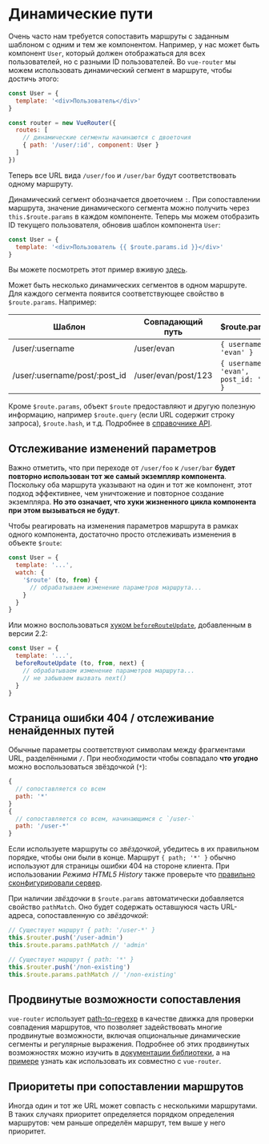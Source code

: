 # Динамические пути

Очень часто нам требуется сопоставить маршруты с заданным шаблоном с одним и тем же компонентом. Например, у нас может быть компонент `User`, который должен отображаться для всех пользователей, но с разными ID пользователей. Во `vue-router` мы можем использовать динамический сегмент в маршруте, чтобы достичь этого:

```js
const User = {
  template: '<div>Пользователь</div>'
}

const router = new VueRouter({
  routes: [
    // динамические сегменты начинаются с двоеточия
    { path: '/user/:id', component: User }
  ]
})
```

Теперь все URL вида `/user/foo` и `/user/bar` будут соответствовать одному маршруту.

Динамический сегмент обозначается двоеточием `:`. При сопоставлении маршрута, значение динамического сегмента можно получить через `this.$route.params` в каждом компоненте. Теперь мы можем отобразить ID текущего пользователя, обновив шаблон компонента `User`:

```js
const User = {
  template: '<div>Пользователь {{ $route.params.id }}</div>'
}
```

Вы можете посмотреть этот пример вживую [здесь](https://jsfiddle.net/yyx990803/4xfa2f19/).

Может быть несколько динамических сегментов в одном маршруте. Для каждого сегмента появится соответствующее свойство в `$route.params`. Например:

| Шаблон | Совпадающий путь | $route.params |
|---------|------|--------|
| /user/:username | /user/evan | `{ username: 'evan' }` |
| /user/:username/post/:post_id | /user/evan/post/123 | `{ username: 'evan', post_id: '123' }` |

Кроме `$route.params`, объект `$route` предоставляют и другую полезную информацию, например `$route.query` (если URL содержит строку запроса), `$route.hash`, и т.д. Подробнее в [справочнике API](../../api/#объект-route).

## Отслеживание изменений параметров

Важно отметить, что при переходе от `/user/foo` к `/user/bar` **будет повторно использован тот же самый экземпляр компонента**. Поскольку оба маршрута указывают на один и тот же компонент, этот подход эффективнее, чем уничтожение и повторное создание экземпляра. **Но это означает, что хуки жизненного цикла компонента при этом вызываться не будут**.

Чтобы реагировать на изменения параметров маршрута в рамках одного компонента, достаточно просто отслеживать изменения в объекте `$route`:

```js
const User = {
  template: '...',
  watch: {
    '$route' (to, from) {
      // обрабатываем изменение параметров маршрута...
    }
  }
}
```

Или можно воспользоваться [хуком `beforeRouteUpdate`](../advanced/navigation-guards.md), добавленным в версии 2.2:

```js
const User = {
  template: '...',
  beforeRouteUpdate (to, from, next) {
    // обрабатываем изменение параметров маршрута...
    // не забываем вызвать next()
  }
}
```

## Страница ошибки 404 / отслеживание ненайденных путей

Обычные параметры соответствуют символам между фрагментами URL, разделёнными `/`. При необходимости чтобы совпадало **что угодно** можно воспользоваться звёздочкой (`*`):

```js
{
  // сопоставляется со всем
  path: '*'
}
{
  // сопоставляется со всем, начинающимся с `/user-`
  path: '/user-*'
}
```

Если используете маршруты со _звёздочкой_, убедитесь в их правильном порядке, чтобы они были в конце.
Маршрут `{ path; '*' }` обычно используют для страницы ошибки 404 на стороне клиента. При использовании _Режима HTML5 History_ также проверьте что [правильно сконфигурировали сервер](./history-mode.md).

При наличии _звёздочки_ в `$route.params` автоматически добавляется свойство `pathMatch`. Оно будет содержать оставшуюся часть URL-адреса, сопоставленную со _звёздочкой_:

```js
// Существует маршрут { path: '/user-*' }
this.$router.push('/user-admin')
this.$route.params.pathMatch // 'admin'

// Существует маршрут { path: '*' }
this.$router.push('/non-existing')
this.$route.params.pathMatch // '/non-existing'
```

## Продвинутые возможности сопоставления

`vue-router` использует [path-to-regexp](https://github.com/pillarjs/path-to-regexp) в качестве движка для проверки совпадения маршрутов, что позволяет задействовать многие продвинутые возможности, включая опциональные динамические сегменты и регулярные выражения. Подробнее об этих продвинутых возможностях можно изучить в [документации библиотеки](https://github.com/pillarjs/path-to-regexp#parameters), а на [примере](https://github.com/vuejs/vue-router/blob/dev/examples/route-matching/app.js) узнать как использовать их совместно с `vue-router`.

## Приоритеты при сопоставлении маршрутов

Иногда один и тот же URL может совпасть с несколькими маршрутами. В таких случаях приоритет определяется порядком определения маршрутов: чем раньше определён маршрут, тем выше у него приоритет.
